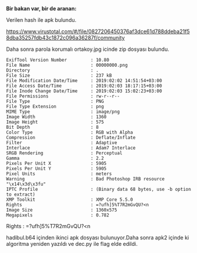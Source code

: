 **Bir bakan var, bir de aranan:**

Verilen hash ile apk bulundu.


https://www.virustotal.com/#/file/0827206450376af3dce61d788ddeba21f58dba35257fdb43c1872c096a36287f/community


Daha sonra parola korumalı ortakoy.jpg icinde zip dosyası bulundu.

```exiftool 00000000.png 
ExifTool Version Number         : 10.80
File Name                       : 00000000.png
Directory                       : .
File Size                       : 237 kB
File Modification Date/Time     : 2019:02:02 14:51:54+03:00
File Access Date/Time           : 2019:02:03 18:17:15+03:00
File Inode Change Date/Time     : 2019:02:03 15:02:23+03:00
File Permissions                : rw-r--r--
File Type                       : PNG
File Type Extension             : png
MIME Type                       : image/png
Image Width                     : 1360
Image Height                    : 575
Bit Depth                       : 8
Color Type                      : RGB with Alpha
Compression                     : Deflate/Inflate
Filter                          : Adaptive
Interlace                       : Adam7 Interlace
SRGB Rendering                  : Perceptual
Gamma                           : 2.2
Pixels Per Unit X               : 5905
Pixels Per Unit Y               : 5905
Pixel Units                     : meters
Warning                         : Bad Photoshop IRB resource "\x14\x3d\x3fu"
IPTC Profile                    : (Binary data 68 bytes, use -b option to extract)
XMP Toolkit                     : XMP Core 5.5.0
Rights                          : =?ufh]5%T7R2mGvQU?<n
Image Size                      : 1360x575
Megapixels                      : 0.782
```

Rights                          : =?ufh]5%T7R2mGvQU?<n


hadibul.b64 içinden ikinci apk dosyası bulunuyor.Daha sonra apk2 içinde ki algoritma yeniden yazıldı ve dec.py ile flag elde edildi.
